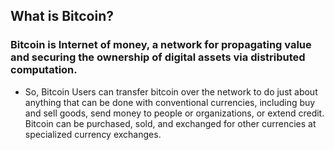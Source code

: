 ## What is Bitcoin?
### Bitcoin is Internet of money, a network for propagating value and securing the ownership of digital assets via distributed computation. 
* So, Bitcoin Users can transfer bitcoin over the network to do just about anything that can be done with conventional currencies, including buy and sell goods, send money to people or organizations, or extend credit. Bitcoin can be purchased, sold, and exchanged for other currencies at specialized currency exchanges.
